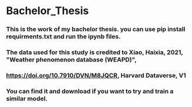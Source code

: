 # Bachelor_Thesis

### This is the work of my bachelor thesis. you can use pip install requirments.txt and run the ipynb files. 
### The data used for this study is credited to Xiao, Haixia, 2021, "Weather phenomenon database (WEAPD)", 
### https://doi.org/10.7910/DVN/M8JQCR, Harvard Dataverse, V1
### You can find it and download if you want to try and train a similar model.
